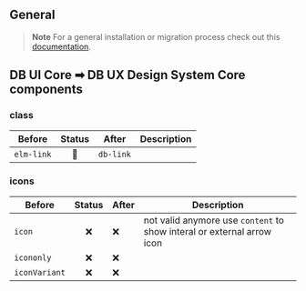 <!--
SPDX-FileCopyrightText: 2025 DB Systel GmbH

SPDX-License-Identifier: Apache-2.0
-->

## General

> **Note**
> For a general installation or migration process check out this [documentation](https://www.npmjs.com/package/@db-ux/core-components).

## DB UI Core ➡ DB UX Design System Core components

### class

| Before     | Status | After     | Description |
| ---------- | :----: | --------- | ----------- |
| `elm-link` |   🔁   | `db-link` |             |

### icons

| Before        | Status | After | Description                                                            |
| ------------- | :----: | ----- | ---------------------------------------------------------------------- |
| `icon`        |   ❌   | ❌    | not valid anymore use `content` to show interal or external arrow icon |
| `icononly`    |   ❌   | ❌    |                                                                        |
| `iconVariant` |   ❌   | ❌    |                                                                        |
